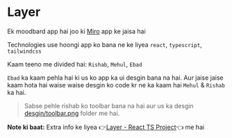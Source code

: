 # Layer

Ek moodbard app hai joo ki [Miro](https://miro.com/) app ke jaisa hai

Technologies use hoongi app ko bana ne ke liyea `react`, `typescript`, `tailwindcss`

Kaam teeno me divided hai: `Rishab`, `Mehul`, `Ebad`

`Ebad` ka kaam pehla hai ki us ko app ka ui desgin bana na hai.
Aur jaise jaise kaam hota hai waise waise desgin ko code kr ne ka kaam hai `Mehul` & `Rishab` ka hai.

> Sabse pehle rishab ko toolbar bana na hai aur us ka desgin [desgin/toolbar.png](./desgin/toolbar.png) folder me hai.

**Note ki baat:** Extra info ke liyea 👉[Layer - React TS Project](https://www.notion.so/Miro-Clone-React-TS-Project-032699dc9c1d4980a7b2b733024e6ce7?pvs=4)👈 me hai
